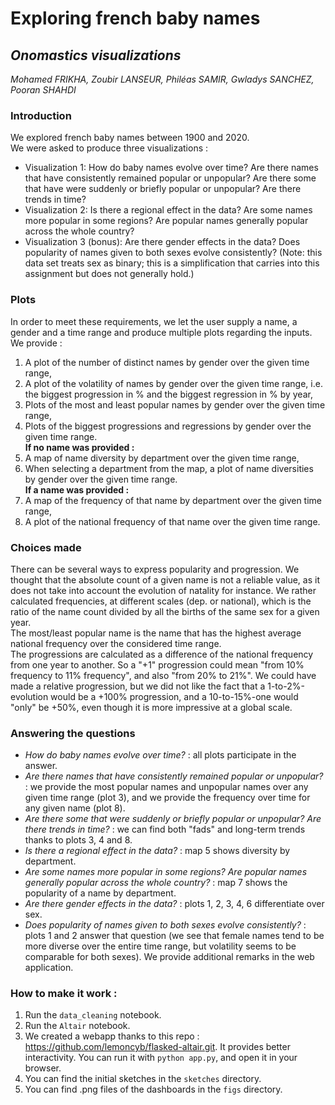 # Exploring french baby names
## *Onomastics visualizations*
*Mohamed FRIKHA, Zoubir LANSEUR, Philéas SAMIR, Gwladys SANCHEZ, Pooran SHAHDI*

### Introduction
We explored french baby names between 1900 and 2020.  
We were asked to produce three visualizations :
- Visualization 1: How do baby names evolve over time? Are there names that have consistently remained popular or unpopular? Are there some that have were suddenly or briefly popular or unpopular? Are there trends in time?
- Visualization 2: Is there a regional effect in the data? Are some names more popular in some regions? Are popular names generally popular across the whole country?
- Visualization 3 (bonus): Are there gender effects in the data? Does popularity of names given to both sexes evolve consistently? (Note: this data set treats sex as binary; this is a simplification that carries into this assignment but does not generally hold.)

### Plots
In order to meet these requirements, we let the user supply a name, a gender and a time range and produce multiple plots regarding the inputs. We provide :
1. A plot of the number of distinct names by gender over the given time range,
2. A plot of the volatility of names by gender over the given time range, i.e. the biggest progression in % and the biggest regression in % by year,
3. Plots of the most and least popular names by gender over the given time range, 
4. Plots of the biggest progressions and regressions by gender over the given time range.  
**If no name was provided :**
5. A map of name diversity by department over the given time range,
6. When selecting a department from the map, a plot of name diversities by gender over the given time range.  
**If a name was provided :** 
7. A map of the frequency of that name by department over the given time range,
8. A plot of the national frequency of that name over the given time range.

### Choices made
There can be several ways to express popularity and progression. We thought that the absolute count of a given name is not a reliable value, as it does not take into account the evolution of natality for instance. We rather calculated frequencies, at different scales (dep. or national), which is the ratio of the name count divided by all the births of the same sex for a given year.  
The most/least popular name is the name that has the highest average national frequency over the considered time range.  
The progressions are calculated as a difference of the national frequency from one year to another. So a "+1" progression could mean "from 10% frequency to 11% frequency", and also "from 20% to 21%". We could have made a relative progression, but we did not like the fact that a 1-to-2%-evolution would be a +100% progression, and a 10-to-15%-one would "only" be +50%, even though it is more impressive at a global scale.

### Answering the questions
- *How do baby names evolve over time?* : all plots participate in the answer.
- *Are there names that have consistently remained popular or unpopular?* : we provide the most popular names and unpopular names over any given time range (plot 3), and we provide the frequency over time for any given name (plot 8).
- *Are there some that were suddenly or briefly popular or unpopular? Are there trends in time?* : we can find both "fads" and long-term trends thanks to plots 3, 4 and 8.
- *Is there a regional effect in the data?* : map 5 shows diversity by department.
- *Are some names more popular in some regions? Are popular names generally popular across the whole country?* : map 7 shows the popularity of a name by department.
- *Are there gender effects in the data?* : plots 1, 2, 3, 4, 6 differentiate over sex.
- *Does popularity of names given to both sexes evolve consistently?* : plots 1 and 2 answer that question (we see that female names tend to be more diverse over the entire time range, but volatility seems to be comparable for both sexes).
We provide additional remarks in the web application.

### How to make it work :
1. Run the `data_cleaning` notebook.
2. Run the `Altair` notebook.
3. We created a webapp thanks to this repo : https://github.com/lemoncyb/flasked-altair.git. It provides better interactivity. You can run it with `python app.py`, and open it in your browser.
4. You can find the initial sketches in the `sketches` directory.
5. You can find .png files of the dashboards in the `figs` directory.
